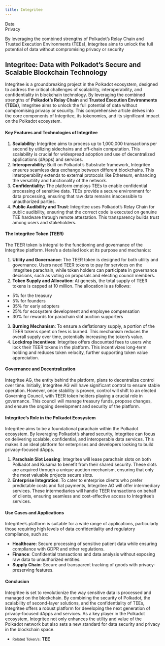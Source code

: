 ```yaml
---
title: Integritee
---
```

Data  
 Privacy  

By leveraging the combined strengths of Polkadot’s Relay Chain and Trusted Execution Environments (TEEs), Integritee aims to unlock the full potential of data without compromising privacy or security

Integritee: Data with Polkadot’s Secure and Scalable Blockchain Technology
--------------------------------------------------------------------------

Integritee is a groundbreaking project in the Polkadot ecosystem, designed to address the critical challenges of scalability, interoperability, and confidentiality in blockchain technology. By leveraging the combined strengths of **Polkadot’s Relay Chain** and **Trusted Execution Environments (TEEs)**, Integritee aims to unlock the full potential of data without compromising privacy or security. This comprehensive article delves into the core components of Integritee, its tokenomics, and its significant impact on the Polkadot ecosystem.

#### Key Features and Technologies of Integritee

1. **Scalability**: Integritee aims to process up to 1,000,000 transactions per second by utilizing sidechains and off-chain computation. This scalability is crucial for widespread adoption and use of decentralized applications (dApps) and services.
2. **Interoperability**: Built on Polkadot’s Substrate framework, Integritee ensures seamless data exchange between different blockchains. This interoperability extends to external protocols like Ethereum, enhancing the versatility and functionality of the network.
3. **Confidentiality**: The platform employs TEEs to enable confidential processing of sensitive data. TEEs provide a secure environment for data processing, ensuring that raw data remains inaccessible to unauthorized parties.
4. **Public Audibility and Trust**: Integritee uses Polkadot’s Relay Chain for public audibility, ensuring that the correct code is executed on genuine TEE hardware through remote attestation. This transparency builds trust among users and stakeholders.

#### The Integritee Token (TEER)

The TEER token is integral to the functioning and governance of the Integritee platform. Here’s a detailed look at its purpose and mechanics:

1. **Utility and Governance**: The TEER token is designed for both utility and governance. Users need TEER tokens to pay for services on the Integritee parachain, while token holders can participate in governance decisions, such as voting on proposals and electing council members.
2. **Token Supply and Allocation**: At genesis, the total supply of TEER tokens is capped at 10 million. The allocation is as follows: 
  - 5% for the treasury
  - 5% for founders
  - 35% for early adopters
  - 25% for ecosystem development and employee compensation
  - 30% for rewards for parachain slot auction supporters
3. **Burning Mechanism**: To ensure a deflationary supply, a portion of the TEER tokens spent on fees is burned. This mechanism reduces the overall supply over time, potentially increasing the token’s value.
4. **Lockdrop Incentives**: Integritee offers discounted fees to users who lock their TEER tokens in the platform. This incentivizes long-term holding and reduces token velocity, further supporting token value appreciation.

#### Governance and Decentralization

Integritee AG, the entity behind the platform, plans to decentralize control over time. Initially, Integritee AG will have significant control to ensure stable operation. However, once stability is proven, control will shift to an elected Governing Council, with TEER token holders playing a crucial role in governance. This council will manage treasury funds, propose changes, and ensure the ongoing development and security of the platform.

#### Integritee’s Role in the Polkadot Ecosystem

Integritee aims to be a foundational parachain within the Polkadot ecosystem. By leveraging Polkadot’s shared security, Integritee can focus on delivering scalable, confidential, and interoperable data services. This makes it an ideal platform for enterprises and developers looking to build privacy-focused dApps.

1. **Parachain Slot Leasing**: Integritee will lease parachain slots on both Polkadot and Kusama to benefit from their shared security. These slots are acquired through a unique auction mechanism, ensuring that only the most valuable projects secure slots.
2. **Enterprise Integration**: To cater to enterprise clients who prefer predictable costs and fiat payments, Integritee AG will offer intermediary services. These intermediaries will handle TEER transactions on behalf of clients, ensuring seamless and cost-effective access to Integritee’s services.

#### Use Cases and Applications

Integritee’s platform is suitable for a wide range of applications, particularly those requiring high levels of data confidentiality and regulatory compliance, such as:

- **Healthcare**: Secure processing of sensitive patient data while ensuring compliance with GDPR and other regulations.
- **Finance**: Confidential transactions and data analysis without exposing raw data to unauthorized entities.
- **Supply Chain**: Secure and transparent tracking of goods with privacy-preserving features.

#### Conclusion

Integritee is set to revolutionize the way sensitive data is processed and managed on the blockchain. By combining the security of Polkadot, the scalability of second-layer solutions, and the confidentiality of TEEs, Integritee offers a robust platform for developing the next generation of privacy-focused dApps and services. As a key player in the Polkadot ecosystem, Integritee not only enhances the utility and value of the Polkadot network but also sets a new standard for data security and privacy in the blockchain space.

- <small>Related Token/s:</small> **TEE**
